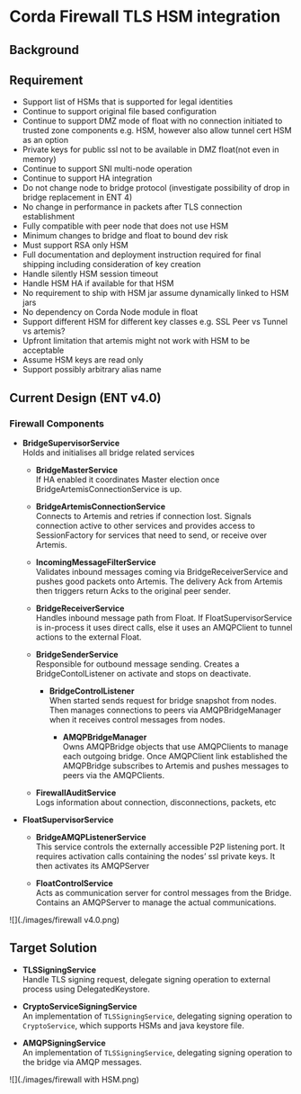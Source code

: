 # Corda Firewall TLS HSM integration

## Background

## Requirement

* Support list of HSMs that is supported for legal identities
* Continue to support original file based configuration
* Continue to support DMZ mode of float with no connection initiated to trusted zone components e.g. HSM, however also allow tunnel cert HSM as an option
* Private keys for public ssl not to be available in DMZ float(not even in memory)
* Continue to support SNI multi-node operation 
* Continue to support HA integration 
* Do not change node to bridge protocol (investigate possibility of drop in bridge replacement in ENT 4)
* No change in performance in packets after TLS connection establishment 
* Fully compatible with peer node that does not use HSM
* Minimum changes to bridge and float to bound dev risk
* Must support RSA only HSM
* Full documentation and deployment instruction required for final shipping including consideration of key creation
* Handle silently HSM session timeout
* Handle HSM HA if available for that HSM
* No requirement to ship with HSM jar assume dynamically linked to HSM jars
* No dependency on Corda Node module in float
* Support different HSM for different key classes e.g. SSL Peer vs Tunnel vs artemis?
* Upfront limitation that artemis might not work with HSM to be acceptable 
* Assume HSM keys are read only
* Support possibly arbitrary alias name

## Current Design (ENT v4.0)
### Firewall Components

* **BridgeSupervisorService**  
Holds and initialises all bridge related services

    * **BridgeMasterService**  
    If HA enabled it coordinates Master election once BridgeArtemisConnectionService is up.
    
    * **BridgeArtemisConnectionService**  
    Connects to Artemis and retries if connection lost. Signals connection active to other services and provides access to SessionFactory for services that need to send, or receive over Artemis. 
    
    * **IncomingMessageFilterService**  
    Validates inbound messages coming via BridgeReceiverService and pushes good packets onto Artemis. The delivery Ack from Artemis then triggers return Acks to the original peer sender.
    
    * **BridgeReceiverService**  
    Handles inbound message path from Float. If FloatSupervisorService is in-process it uses direct calls, else it uses an AMQPClient to tunnel actions to the external Float.
    
    * **BridgeSenderService**  
    Responsible for outbound message sending. Creates a BridgeContolListener on activate and stops on deactivate.
    
        * **BridgeControlListener**  
        When started sends request for bridge snapshot from nodes. Then manages connections to peers via AMQPBridgeManager when it receives control messages from nodes.
        
            * **AMQPBridgeManager**  
            Owns AMQPBridge objects that use AMQPClients to manage each outgoing bridge. Once AMQPClient link established the AMQPBridge  subscribes to Artemis and pushes messages to peers via the AMQPClients.
        
    * **FirewallAuditService**  
    Logs information about connection, disconnections, packets, etc
    
    
* **FloatSupervisorService**  

    * **BridgeAMQPListenerService**  
    This service controls the externally accessible P2P listening port. It requires activation calls containing the nodes’ ssl private keys. It then activates its AMQPServer
    
    * **FloatControlService**  
    Acts as communication server for control messages from the Bridge. Contains an AMQPServer to manage the actual communications.


![](./images/firewall v4.0.png)


## Target Solution

* **TLSSigningService**  
Handle TLS signing request, delegate signing operation to external process using DelegatedKeystore.

* **CryptoServiceSigningService**  
An implementation of ``TLSSigningService``, delegating signing operation to ``CryptoService``, which supports HSMs and java keystore file.

* **AMQPSigningService**  
An implementation of ``TLSSigningService``, delegating signing operation to the bridge via AMQP messages.

![](./images/firewall with HSM.png)
